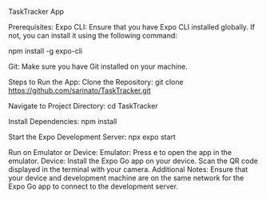 TaskTracker App

Prerequisites:
Expo CLI: Ensure that you have Expo CLI installed globally. If not, you can install it using the following command:

npm install -g expo-cli 


Git: Make sure you have Git installed on your machine.
	
Steps to Run the App:
Clone the Repository:
git clone https://github.com/sarinato/TaskTracker.git


Navigate to Project Directory:
cd TaskTracker


Install Dependencies:
npm install


Start the Expo Development Server:
npx expo start


Run on Emulator or Device:
Emulator: Press e to open the app in the emulator.
Device: Install the Expo Go app on your device. Scan the QR code displayed in the terminal with your camera.
Additional Notes:
Ensure that your device and development machine are on the same network for the Expo Go app to connect to the development server.
